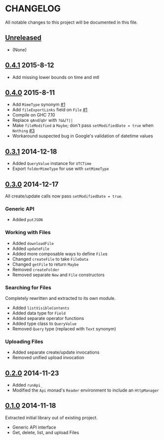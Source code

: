 # CHANGELOG

All notable changes to this project will be documented in this file.

## [Unreleased][]

- (None)

## [0.4.1][] 2015-8-12

- Add missing lower bounds on time and mtl

## [0.4.0][] 2015-8-11

- Add `MimeType` synonym [#1][]
- Add `fileExportLinks` field on `File` [#1][]
- Compile on GHC 7.10
- Replace `qAnd`/`qOr` with `?&&`/`?||`
- Make `fileModified` a `Maybe`; don't pass `setModifiedDate = true` when
  `Nothing` [#3][]
- Workaround suspected bug in Google's validation of datetime values

[#1]: https://github.com/pbrisbin/google-drive/pull/1
[#3]: https://github.com/pbrisbin/google-drive/pull/3

## [0.3.1][] 2014-12-18

- Added `QueryValue` instance for `UTCTime`
- Export `folderMimeType` for use with `setMimeType`

## [0.3.0][] 2014-12-17

All create/update calls now pass `setModifiedDate = true`.

### Generic API

- Added `putJSON`

### Working with Files

- Added `downloadFile`
- Added `updateFile`
- Added more composable ways to define `File`s
- Changed `createFile` to take `FileData`
- Changed `getFile` to return `Maybe`
- Removed `createFolder`
- Removed separate `New` and `File` constructors

### Searching for Files

Completely rewritten and extracted to its own module.

- Added `listVisibleContents`
- Added data type for `Field`
- Added separate operator functions
- Added type class to `QueryValue`
- Removed `Query` type (replaced with `Text` synonym)

### Uploading Files

- Added separate create/update invocations
- Removed unified upload invocation

## [0.2.0][] 2014-11-23

- Added `runApi_`
- Modified the `Api` monad's `Reader` environment to include an `HttpManager`

## [0.1.0][] 2014-11-18

Extracted initial library out of existing project.

- Generic API interface
- Get, delete, list, and upload Files

[unreleased]: https://github.com/pbrisbin/google-drive/compare/v0.4.1...HEAD
[0.4.1]: https://github.com/pbrisbin/google-drive/compare/v0.4.0...v0.4.1
[0.4.0]: https://github.com/pbrisbin/google-drive/compare/v0.3.1...v0.4.0
[0.3.1]: https://github.com/pbrisbin/google-drive/compare/v0.3.0...v0.3.1
[0.3.0]: https://github.com/pbrisbin/google-drive/compare/v0.2.0...v0.3.0
[0.2.0]: https://github.com/pbrisbin/google-drive/compare/v0.1.0...v0.2.0
[0.1.0]: https://github.com/pbrisbin/google-drive/compare/978c8ab6...v0.1.0
